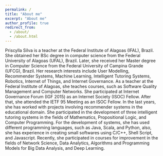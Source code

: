 ```yaml
---
permalink: /
title: "About me"
excerpt: "About me"
author_profile: true
redirect_from: 
  - /about/
  - /about.html
---
```


Priscylla Silva is a teacher at the Federal Institute of Alagoas (IFAL), Brazil. She obtained her BSc degree in computer science from the Federal University of Alagoas (UFAL), Brazil. Later, she received her Master degree in Computer Science from the Federal University of Campina Grande (UFCG), Brazil. Her research interests include User Modelling, Recommender Systems, Machine Learning, Intelligent Tutoring Systems, Robotics, Internet of Things, and Internet Governance. As a teacher at the Federal Institute of Alagoas, she teaches courses, such as Software Quality Management and Computer Networks. She participated at Internet Governance Forum (IGF 2015) as an Internet Society (ISOC) Fellow. After that, she attended the IETF 95 Meeting as an ISOC Fellow. In the last years, she has worked with projects involving recommender systems in the educational domain. She participated in the development of three intelligent tutoring systems in the fields of Mathematics, Propositional Logic, and Computer Programming. For the development of systems, she has used different programming languages, such as Java, Scala, and Python, also, she has experience in creating small softwares using C/C++, Shell Script, and Javascript. Recently, she participated in courses for improvement in the fields of Network Science, Data Analytics, Algorithms and Programming Models for Big Data Analysis, and Deep Learning.
